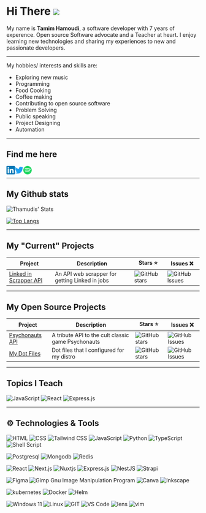# Hi There <img src="https://i.imgur.com/GNz3qCl.gif" width="30px">
My name is **Tamim Hamoudi**, a software developer with 7 years of experence. Open source Software advocate and a Teacher at heart.
I enjoy learning new technologies and sharing my experiences to new and passionate developers.
___

My hobbies/ interests and skills are:
- Exploring new music
- Programming
- Food Cooking
- Coffee making
- Contributing to open source software
- Problem Solving
- Public speaking
- Project Designing
- Automation
___

## Find me here

<a href="https://www.linkedin.com/in/tamim-hamoudi/">
  <img align="left" alt="Nirzak's LinkedIN" width="22px" src="https://raw.githubusercontent.com/nirzak/nirzak/main/Assets/linkedin.svg" />
</a>
<a href="https://twitter.com/thamudi93">
  <img align="left" alt="Nirjas Jakilim | Twitter" width="22px" src="https://raw.githubusercontent.com/nirzak/nirzak/main/Assets/twitter.svg" />
</a>
<a href="https://open.spotify.com/user/31zqgtjm2uvjsbhrzwam2a5lfj2a?si=ef787218b6114edf">
  <img align="left" alt="Nirzak's Spotify" width="22px" src="https://raw.githubusercontent.com/nirzak/nirzak/main/Assets/spotify.svg" />
</a>
</br>

___

## My Github stats

![Thamudis' Stats](https://github-readme-stats.vercel.app/api?username=thamudi&show_icons=true&title_color=1D57B9&text_color=f5f5f5&bg_color=000000&icon_color=1D57B9&hide_border=true)

[![Top Langs](https://github-readme-stats.vercel.app/api/top-langs/?username=thamudi&layout=compact&title_color=1D57B9&text_color=f5f5f5&bg_color=000000&icon_color=1D57B9&hide_border=true)](https://github.com/anuraghazra/github-readme-stats)

___

## My "Current" Projects

| Project | Description | Stars :star: | Issues ❌ |
| ------- | ----------- | ------------ | --------- |
| [Linked in Scrapper API](https://github.com/thamudi/linked-in-scrapper-api) | An API web scrapper for getting Linked in jobs  | ![GitHub stars](https://img.shields.io/github/stars/thamudi/linked-in-scrapper-api) | ![GitHub Issues](https://img.shields.io/github/issues/thamudi/linked-in-scrapper-api) |

___

## My Open Source Projects

| Project | Description | Stars :star: | Issues ❌ |
| ------- | ----------- | ------------ | --------- |
| [Psychonauts API](https://github.com/thamudi/psychonauts-api) | A tribute API to the cult classic game Psychonauts | ![GitHub stars](https://img.shields.io/github/stars/thamudi/psychonauts-api) | ![GitHub Issues](https://img.shields.io/github/issues/thamudi/psychonauts-api) |
| [My Dot Files](https://github.com/thamudi/my-dot-files) | Dot files that I configured for my distro | ![GitHub stars](https://img.shields.io/github/stars/thamudi/my-dot-files) | ![GitHub Issues](https://img.shields.io/github/issues/thamudi/my-dot-files) |
___

## Topics I Teach

![JavaScript](https://img.shields.io/badge/javascript-%23323330.svg?style=for-the-badge&logo=javascript&logoColor=%23F7DF1E)
![React](https://img.shields.io/badge/react-%2320232a.svg?style=for-the-badge&logo=react&logoColor=%2361DAFB)
![Express.js](https://img.shields.io/badge/express.js-%23404d59.svg?style=for-the-badge&logo=express&logoColor=%2361DAFB)

___

## ⚙️ Technologies & Tools
![HTML](https://img.shields.io/badge/html5-%3776AB.svg?style=for-the-badge&logo=html5&logoColor=white&color=E34F26)
![CSS](https://img.shields.io/badge/css3-%1572B6.svg?style=for-the-badge&logo=css3&logoColor=white&color=1572B6)
![Tailwind CSS](https://img.shields.io/static/v1?style=for-the-badge&message=Tailwind+CSS&color=222222&logo=Tailwind+CSS&logoColor=06B6D4&label=)
![JavaScript](https://img.shields.io/badge/javascript-%23323330.svg?style=for-the-badge&logo=javascript&logoColor=%23F7DF1E)
![Python](https://img.shields.io/badge/python-%3776AB.svg?style=for-the-badge&logo=python&logoColor=white&color=3776AB)
![TypeScript](https://img.shields.io/badge/typescript-%23007ACC.svg?style=for-the-badge&logo=typescript&logoColor=white)
![Shell Script](https://img.shields.io/badge/shell_script-%23121011.svg?style=for-the-badge&logo=gnu-bash&logoColor=white)

![Postgresql](https://img.shields.io/badge/Postgresql-%4479A1.svg?style=for-the-badge&logo=Postgresql&logoColor=white&color=4479A1)
![Mongodb](https://img.shields.io/badge/mongodb-%4479A1.svg?style=for-the-badge&logo=mongodb&logoColor=white&color=13aa52)
![Redis](https://img.shields.io/badge/redis-%23DD0031.svg?style=for-the-badge&logo=redis&logoColor=white)

![React](https://img.shields.io/badge/react-%2320232a.svg?style=for-the-badge&logo=react&logoColor=%2361DAFB)
![Next.js](https://img.shields.io/static/v1?style=for-the-badge&message=Next.js&color=000000&logo=Next.js&logoColor=FFFFFF&label=)
![Nuxtjs](https://img.shields.io/badge/Nuxt-002E3B?style=for-the-badge&logo=nuxtdotjs&logoColor=#00DC82)
![Express.js](https://img.shields.io/badge/express.js-%23404d59.svg?style=for-the-badge&logo=express&logoColor=%2361DAFB)
![NestJS](https://img.shields.io/badge/nestjs-%23E0234E.svg?style=for-the-badge&logo=nestjs&logoColor=white)
![Strapi](https://img.shields.io/badge/strapi-%FF2D20.svg?style=for-the-badge&logo=strapi&logoColor=white&color=121180)

![Figma](https://img.shields.io/badge/figma-%23F24E1E.svg?style=for-the-badge&logo=figma&logoColor=white)
![Gimp Gnu Image Manipulation Program](https://img.shields.io/badge/Gimp-657D8B?style=for-the-badge&logo=gimp&logoColor=FFFFFF)
![Canva](https://img.shields.io/badge/Canva-%2300C4CC.svg?style=for-the-badge&logo=Canva&logoColor=white)
![Inkscape](https://img.shields.io/badge/Inkscape-e0e0e0?style=for-the-badge&logo=inkscape&logoColor=080A13)

![kubernetes](https://img.shields.io/badge/kubernetes-%2320232a.svg?style=for-the-badge&logo=kubernetes&logoColor=26de6&color=c8e8eb)
![Docker](https://img.shields.io/badge/docker-%2320232a.svg?style=for-the-badge&logo=docker&logoColor=2496ec&color=0a3f8c)
![Helm](https://img.shields.io/badge/helm-%2320232a.svg?style=for-the-badge&logo=helm&logoColor=0f1689&color=white)

![Windows 11](https://img.shields.io/badge/Windows%2011-%230079d5.svg?style=for-the-badge&logo=Windows%2011&logoColor=white)
![Linux](https://img.shields.io/badge/linux-%FCC624.svg?style=for-the-badge&logo=linux&logoColor=black&color=FCC624)
![GIT](https://img.shields.io/badge/git-%3776AB.svg?style=for-the-badge&logo=git&logoColor=white&color=F05032)
![VS Code](https://img.shields.io/badge/VS%20Code-007ACC.svg?style=for-the-badge&logo=visual%20studio%20code&logoColor=white&color=007ACC)
![lens](https://img.shields.io/badge/lens-%2320232a.svg?style=for-the-badge&logo=lens&logoColor=%2361DAFB)
![vim](https://img.shields.io/badge/vim-%2320232a.svg?style=for-the-badge&logo=vim&logoColor=199834&color=cccccc)

